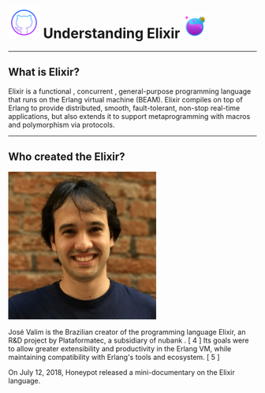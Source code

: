 # ![GitHub](./assets/github.png) Understanding Elixir ![Elixir](./assets/elixir.png)

<hr>

## What is Elixir?

Elixir is a functional , concurrent , general-purpose programming language that runs on the Erlang virtual machine (BEAM). Elixir compiles on top of Erlang to provide distributed, smooth, fault-tolerant, non-stop real-time applications, but also extends it to support metaprogramming with macros and polymorphism via protocols.

<hr>

## Who created the Elixir?

![José Valim](./assets/valim.png)

José Valim is the Brazilian creator of the programming language Elixir, an R&D project by Plataformatec, a subsidiary of nubank . [ 4 ] Its goals were to allow greater extensibility and productivity in the Erlang VM, while maintaining compatibility with Erlang's tools and ecosystem. [ 5 ]

On July 12, 2018, Honeypot released a mini-documentary on the Elixir language.





